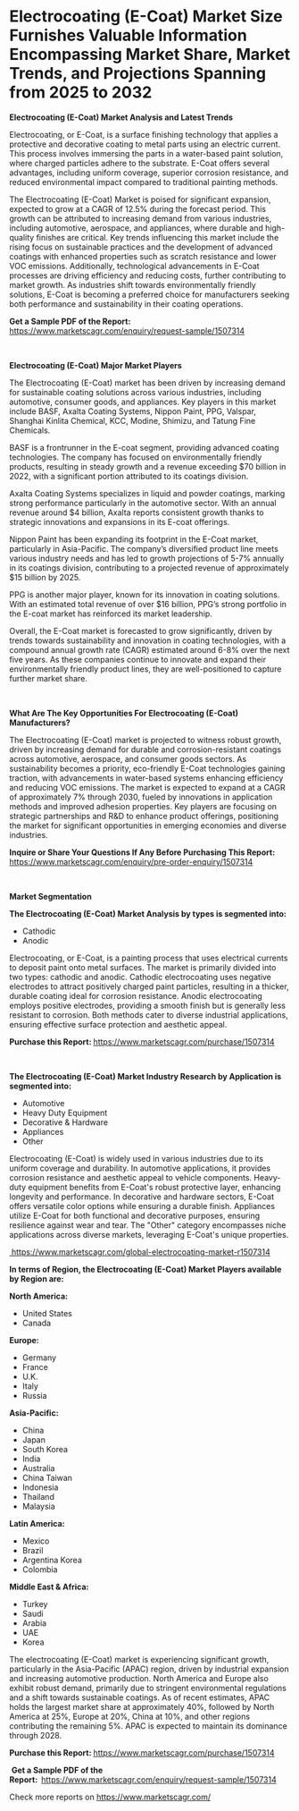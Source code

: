 <p><h1>Electrocoating (E-Coat) Market Size Furnishes Valuable Information Encompassing Market Share, Market Trends, and Projections Spanning from 2025 to 2032</h1></p><p><strong>Electrocoating (E-Coat) Market Analysis and Latest Trends</strong></p>
<p><p>Electrocoating, or E-Coat, is a surface finishing technology that applies a protective and decorative coating to metal parts using an electric current. This process involves immersing the parts in a water-based paint solution, where charged particles adhere to the substrate. E-Coat offers several advantages, including uniform coverage, superior corrosion resistance, and reduced environmental impact compared to traditional painting methods.</p><p>The Electrocoating (E-Coat) Market is poised for significant expansion, expected to grow at a CAGR of 12.5% during the forecast period. This growth can be attributed to increasing demand from various industries, including automotive, aerospace, and appliances, where durable and high-quality finishes are critical. Key trends influencing this market include the rising focus on sustainable practices and the development of advanced coatings with enhanced properties such as scratch resistance and lower VOC emissions. Additionally, technological advancements in E-Coat processes are driving efficiency and reducing costs, further contributing to market growth. As industries shift towards environmentally friendly solutions, E-Coat is becoming a preferred choice for manufacturers seeking both performance and sustainability in their coating operations.</p></p>
<p><strong>Get a Sample PDF of the Report:&nbsp;</strong> <a href="https://www.marketscagr.com/enquiry/request-sample/1507314?utm_campaign=2304&utm_medium=2&utm_source=Github&utm_content=ia&utm_term=23032025&utm_id=electrocoating-e-coat">https://www.marketscagr.com/enquiry/request-sample/1507314</a></p>
<p>&nbsp;</p>
<p><strong>Electrocoating (E-Coat) Major Market Players</strong></p>
<p><p>The Electrocoating (E-Coat) market has been driven by increasing demand for sustainable coating solutions across various industries, including automotive, consumer goods, and appliances. Key players in this market include BASF, Axalta Coating Systems, Nippon Paint, PPG, Valspar, Shanghai Kinlita Chemical, KCC, Modine, Shimizu, and Tatung Fine Chemicals.</p><p>BASF is a frontrunner in the E-coat segment, providing advanced coating technologies. The company has focused on environmentally friendly products, resulting in steady growth and a revenue exceeding $70 billion in 2022, with a significant portion attributed to its coatings division. </p><p>Axalta Coating Systems specializes in liquid and powder coatings, marking strong performance particularly in the automotive sector. With an annual revenue around $4 billion, Axalta reports consistent growth thanks to strategic innovations and expansions in its E-coat offerings.</p><p>Nippon Paint has been expanding its footprint in the E-Coat market, particularly in Asia-Pacific. The company’s diversified product line meets various industry needs and has led to growth projections of 5-7% annually in its coatings division, contributing to a projected revenue of approximately $15 billion by 2025.</p><p>PPG is another major player, known for its innovation in coating solutions. With an estimated total revenue of over $16 billion, PPG’s strong portfolio in the E-coat market has reinforced its market leadership.</p><p>Overall, the E-Coat market is forecasted to grow significantly, driven by trends towards sustainability and innovation in coating technologies, with a compound annual growth rate (CAGR) estimated around 6-8% over the next five years. As these companies continue to innovate and expand their environmentally friendly product lines, they are well-positioned to capture further market share.</p></p>
<p>&nbsp;</p>
<p><strong>What Are The Key Opportunities For Electrocoating (E-Coat) Manufacturers?</strong></p>
<p><p>The Electrocoating (E-Coat) market is projected to witness robust growth, driven by increasing demand for durable and corrosion-resistant coatings across automotive, aerospace, and consumer goods sectors. As sustainability becomes a priority, eco-friendly E-Coat technologies gaining traction, with advancements in water-based systems enhancing efficiency and reducing VOC emissions. The market is expected to expand at a CAGR of approximately 7% through 2030, fueled by innovations in application methods and improved adhesion properties. Key players are focusing on strategic partnerships and R&D to enhance product offerings, positioning the market for significant opportunities in emerging economies and diverse industries.</p></p>
<p><strong>Inquire or Share Your Questions If Any Before Purchasing This Report:</strong> <a href="https://www.marketscagr.com/enquiry/pre-order-enquiry/1507314?utm_campaign=2304&utm_medium=2&utm_source=Github&utm_content=ia&utm_term=23032025&utm_id=electrocoating-e-coat">https://www.marketscagr.com/enquiry/pre-order-enquiry/1507314</a></p>
<p>&nbsp;</p>
<p><strong>Market Segmentation</strong></p>
<p><strong>The Electrocoating (E-Coat) Market Analysis by types is segmented into:</strong></p>
<p><ul><li>Cathodic</li><li>Anodic</li></ul></p>
<p><p>Electrocoating, or E-Coat, is a painting process that uses electrical currents to deposit paint onto metal surfaces. The market is primarily divided into two types: cathodic and anodic. Cathodic electrocoating uses negative electrodes to attract positively charged paint particles, resulting in a thicker, durable coating ideal for corrosion resistance. Anodic electrocoating employs positive electrodes, providing a smooth finish but is generally less resistant to corrosion. Both methods cater to diverse industrial applications, ensuring effective surface protection and aesthetic appeal.</p></p>
<p><strong>Purchase this Report:&nbsp;</strong><a href="https://www.marketscagr.com/purchase/1507314?utm_campaign=2304&utm_medium=2&utm_source=Github&utm_content=ia&utm_term=23032025&utm_id=electrocoating-e-coat">https://www.marketscagr.com/purchase/1507314</a></p>
<p>&nbsp;</p>
<p><strong>The Electrocoating (E-Coat) Market Industry Research by Application is segmented into:</strong></p>
<p><ul><li>Automotive</li><li>Heavy Duty Equipment</li><li>Decorative & Hardware</li><li>Appliances</li><li>Other</li></ul></p>
<p><p>Electrocoating (E-Coat) is widely used in various industries due to its uniform coverage and durability. In automotive applications, it provides corrosion resistance and aesthetic appeal to vehicle components. Heavy-duty equipment benefits from E-Coat's robust protective layer, enhancing longevity and performance. In decorative and hardware sectors, E-Coat offers versatile color options while ensuring a durable finish. Appliances utilize E-Coat for both functional and decorative purposes, ensuring resilience against wear and tear. The "Other" category encompasses niche applications across diverse markets, leveraging E-Coat's unique properties.</p></p>
<p><a href="https://www.marketscagr.com/global-electrocoating-market-r1507314?utm_campaign=2304&utm_medium=2&utm_source=Github&utm_content=ia&utm_term=23032025&utm_id=electrocoating-e-coat">&nbsp;https://www.marketscagr.com/global-electrocoating-market-r1507314</a></p>
<p><strong>In terms of Region, the Electrocoating (E-Coat) Market Players available by Region are:</strong></p>
<p>
    <p> <strong> North America: </strong>
        <ul>
            <li>United States</li>
            <li>Canada</li>
        </ul>
        </p> 
    <p> <strong> Europe: </strong>
        <ul>
            <li>Germany</li>
            <li>France</li>
            <li>U.K.</li>
            <li>Italy</li>
            <li>Russia</li>
        </ul>
        </p> 
    <p> <strong> Asia-Pacific: </strong>
        <ul>
            <li>China</li>
            <li>Japan</li>
            <li>South Korea</li>
            <li>India</li>
            <li>Australia</li>
            <li>China Taiwan</li>
            <li>Indonesia</li>
            <li>Thailand</li>
            <li>Malaysia</li>
        </ul>
        </p> 
    <p> <strong> Latin America: </strong>
        <ul>
            <li>Mexico</li>
            <li>Brazil</li>
            <li>Argentina Korea</li>
            <li>Colombia</li>
        </ul>
        </p> 
    <p> <strong> Middle East & Africa: </strong>
        <ul>
            <li>Turkey</li>
            <li>Saudi</li>
            <li>Arabia</li>
            <li>UAE</li>
            <li>Korea</li>
        </ul>
    </p>
    </p>
<p><p>The electrocoating (E-Coat) market is experiencing significant growth, particularly in the Asia-Pacific (APAC) region, driven by industrial expansion and increasing automotive production. North America and Europe also exhibit robust demand, primarily due to stringent environmental regulations and a shift towards sustainable coatings. As of recent estimates, APAC holds the largest market share at approximately 40%, followed by North America at 25%, Europe at 20%, China at 10%, and other regions contributing the remaining 5%. APAC is expected to maintain its dominance through 2028.</p></p>
<p><strong>Purchase this Report: </strong><a href="https://www.marketscagr.com/purchase/1507314?utm_campaign=2304&utm_medium=2&utm_source=Github&utm_content=ia&utm_term=23032025&utm_id=electrocoating-e-coat">https://www.marketscagr.com/purchase/1507314</a></p>
<p>&nbsp;<strong>Get a Sample PDF of the Report:&nbsp;&nbsp;</strong><a href="https://www.marketscagr.com/enquiry/request-sample/1507314?utm_campaign=2304&utm_medium=2&utm_source=Github&utm_content=ia&utm_term=23032025&utm_id=electrocoating-e-coat">https://www.marketscagr.com/enquiry/request-sample/1507314</a></p>
<p><strong></strong></p>
<p>Check more reports on <a href="https://www.marketscagr.com/?utm_campaign=2304&utm_medium=2&utm_source=Github&utm_content=ia&utm_term=23032025&utm_id=electrocoating-e-coat">https://www.marketscagr.com/</a></p>